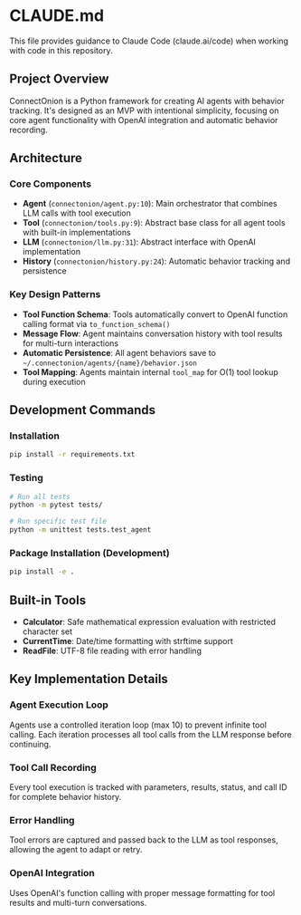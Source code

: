 # CLAUDE.md

This file provides guidance to Claude Code (claude.ai/code) when working with code in this repository.

## Project Overview

ConnectOnion is a Python framework for creating AI agents with behavior tracking. It's designed as an MVP with intentional simplicity, focusing on core agent functionality with OpenAI integration and automatic behavior recording.

## Architecture

### Core Components

- **Agent** (`connectonion/agent.py:10`): Main orchestrator that combines LLM calls with tool execution
- **Tool** (`connectonion/tools.py:9`): Abstract base class for all agent tools with built-in implementations
- **LLM** (`connectonion/llm.py:31`): Abstract interface with OpenAI implementation
- **History** (`connectonion/history.py:24`): Automatic behavior tracking and persistence

### Key Design Patterns

- **Tool Function Schema**: Tools automatically convert to OpenAI function calling format via `to_function_schema()`
- **Message Flow**: Agent maintains conversation history with tool results for multi-turn interactions
- **Automatic Persistence**: All agent behaviors save to `~/.connectonion/agents/{name}/behavior.json`
- **Tool Mapping**: Agents maintain internal `tool_map` for O(1) tool lookup during execution

## Development Commands

### Installation
```bash
pip install -r requirements.txt
```

### Testing
```bash
# Run all tests
python -m pytest tests/

# Run specific test file
python -m unittest tests.test_agent
```

### Package Installation (Development)
```bash
pip install -e .
```

## Built-in Tools

- **Calculator**: Safe mathematical expression evaluation with restricted character set
- **CurrentTime**: Date/time formatting with strftime support
- **ReadFile**: UTF-8 file reading with error handling

## Key Implementation Details

### Agent Execution Loop
Agents use a controlled iteration loop (max 10) to prevent infinite tool calling. Each iteration processes all tool calls from the LLM response before continuing.

### Tool Call Recording
Every tool execution is tracked with parameters, results, status, and call ID for complete behavior history.

### Error Handling
Tool errors are captured and passed back to the LLM as tool responses, allowing the agent to adapt or retry.

### OpenAI Integration
Uses OpenAI's function calling with proper message formatting for tool results and multi-turn conversations.
